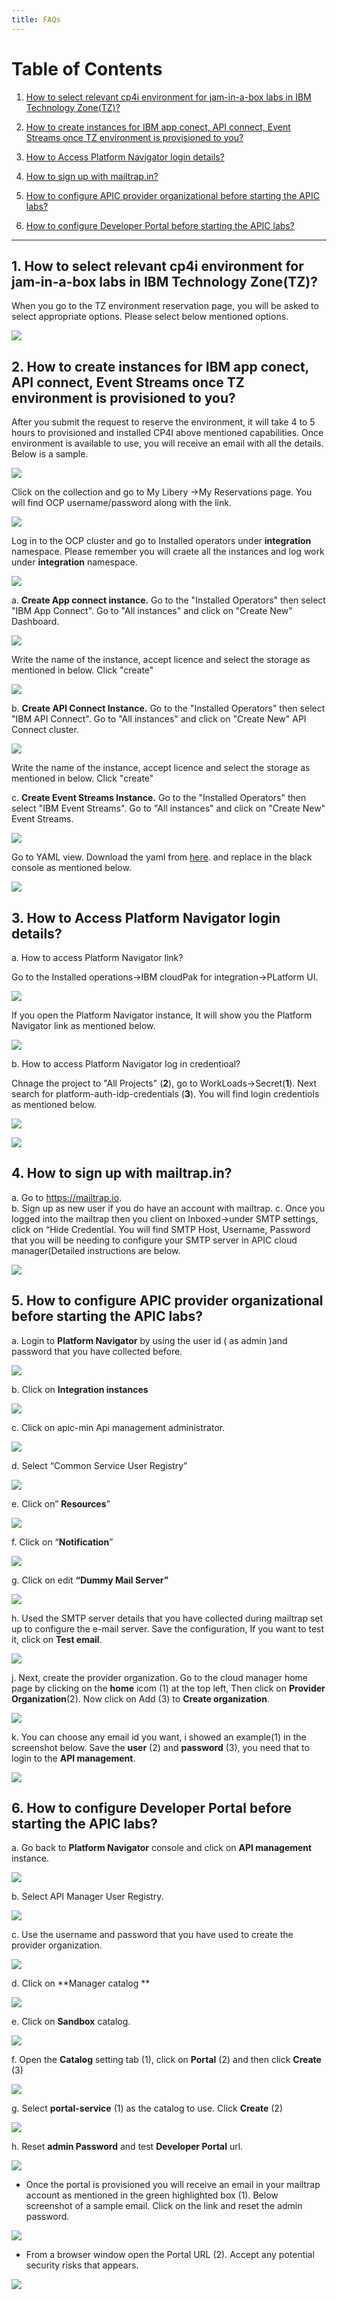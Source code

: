```yaml
---
title: FAQs
---
```


# Table of Contents
1. [How to select relevant cp4i environment for jam-in-a-box labs in IBM Technology Zone(TZ)?](#TZ-selection)

2. [How to create instances for IBM app conect, API connect, Event Streams once TZ environment is  provisioned to you?](#TZ-env-email)

3. [How to Access Platform Navigator login details?](#TZ-ocp-console)

4. [How to sign up with mailtrap.in?](#TZ-mailtrap)

5. [How to configure APIC provider organizational before starting the APIC labs?](#TZ-apic-porg)

6. [How to configure Developer Portal before starting the APIC labs?](TZ-apic-ptl)


---

## 1. How to select relevant cp4i environment for jam-in-a-box labs in IBM Technology Zone(TZ)?<a name="TZ-selection)"></a>

When you go to the TZ environment reservation page, you will be asked to select appropriate options. 
Please select below mentioned options.

![](./images/27.png)

## 2. How to create instances for IBM app conect, API connect, Event Streams once TZ environment is  provisioned to you?<a name="TZ-ocp-console"></a>

After you submit the request to reserve the environment, it will take 4 to 5 hours to provisioned and installed CP4I above mentioned capabilities.
Once environment is available to use, you will receive an email with all the details. Below is a sample.

![](./images/1.png)

Click on the collection and go to My Libery ->My Reservations page. You will find OCP username/password along with the link.

![](./images/61.png)

Log in to the OCP cluster and go to Installed operators under **integration** namespace.  Please remember you will craete all the instances and log work under **integration** namespace.

![](./images/62.png)

a.	**Create App connect instance.** 
Go to the "Installed Operators" then select "IBM App Connect". Go to "All instances"  and click on "Create New" Dashboard.

![](./images/63.png)

Write the name of the instance, accept licence and select the storage as mentioned in below. Click "create"

![](./images/64.png)

b. **Create API Connect Instance.**
Go to the "Installed Operators" then select "IBM API Connect". Go to "All instances"  and click on "Create New"  API Connect cluster.

![](./images/65.png)

Write the name of the instance, accept licence and select the storage as mentioned in below. Click "create"



c. **Create Event Streams Instance.**
Go to the "Installed Operators" then select "IBM Event Streams". Go to "All instances"  and click on "Create New"  Event Streams.

![](./images/67.png)

Go to YAML view. Download the yaml from [here](./resources/es-instance.yaml). and replace in the black console as mentioned below.

![](./images/69.png)

## 3. How to Access Platform Navigator login details?<a name="TZ-ocp-console"></a>

a. How to access Platform Navigator link?

Go to the Installed operations->IBM cloudPak for integration->PLatform UI.

![](./images/70.png)

If you open the Platform Navigator instance, It will show you the Platform Navigator link as mentioned below.

![](./images/71.png)

b. How to access Platform Navigator log in credentioal?

Chnage the project to "All Projects" (**2**), go to WorkLoads->Secret(**1**). Next search for platform-auth-idp-credentials (**3**). You will find login credentiols as mentioned below.

![](./images/72.png)

![](./images/73.png)


## 4. How to sign up with mailtrap.in?<a name="TZ-mailtrap"></a>

a.	Go to https://mailtrap.io.  
b.	Sign up as new user if you do have an account with mailtrap. 
c.	Once you logged into the mailtrap then you client on Inboxed->under SMTP settings, click on “Hide Credential. You will find SMTP Host, Username, Password that you will be needing to configure your SMTP server in APIC cloud manager(Detailed instructions are below. 

![](./images/6.png)


## 5. How to configure APIC provider organizational before starting the APIC labs?<a name="TZ-apic-porg"></a>

a.	Login to **Platform Navigator** by using the user id ( as admin )and password that you have collected before. 

![](./images/7.png)

b.	Click on **Integration instances**

![](./images/8.png)

c.	Click on apic-min Api management administrator.

![](./images/9.png)

d.	Select “Common Service User Registry”

![](./images/10.png)

e.	Click on” **Resources**”

![](./images/11.png)

f.	Click on “**Notification**”

![](./images/12.png)

g.	Click on edit **“Dummy Mail Server”**

![](./images/13.png)

h.	Used the SMTP server details that you have collected during mailtrap set up to configure the e-mail server. Save the configuration, If you want to test it, click on **Test email**.

![](./images/14.png)

j.	Next, create the provider organization. Go to the cloud manager home page by clicking on the **home** icom (1) at the top left, Then click on **Provider Organization**(2). Now click on Add (3) to **Create organization**.

![](./images/15.png)

k.	You can choose any email id you want, i showed an example(1)  in the screenshot below. Save  the **user**  (2) and **password** (3), you need that to login to the **API management**.

![](./images/16.png)

## 6. How to configure Developer Portal before starting the APIC labs?<a name="TZ-apic-ptl"></a>

a. Go back to **Platform Navigator** console and click on **API management** instance.

![](./images/17.png)

b.	Select API Manager User Registry.

![](./images/18.png)

c.	Use the username and password that you have used to create the provider organization.

![](./images/19.png)

d.	Click on **Manager catalog **

![](./images/20.png)

e.	Click on **Sandbox** catalog.

![](./images/21.png)

f. Open the **Catalog** setting tab (1), click on **Portal** (2) and then click **Create** (3)

![](./images/22.png)

g. Select **portal-service** (1) as the catalog to use. Click **Create** (2)

![](./images/23.png)

h. Reset **admin Password** and test **Developer Portal** url.

   ![](./images/24.png)  
   
   - Once the portal is provisioned you will receive an email in your mailtrap account as mentioned in the green highlighted box (1). Below screenshot of a sample email. Click on the link and reset the admin password.  
    
   ![](./images/25.png)    
   - From a browser window open the Portal URL (2). Accept any potential security risks that appears.  
     
   ![](./images/25.png)  
     
     
     
    






